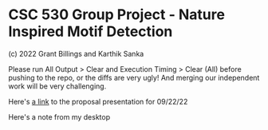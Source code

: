 # CSC 530 Group Project - Nature Inspired Motif Detection
(c) 2022 Grant Billings and Karthik Sanka  

Please run All Output > Clear and Execution Timing > Clear (All) before pushing to the repo, or the diffs are very ugly! And merging our independent work will be very challenging.  

Here's [a link](https://docs.google.com/presentation/d/167Bzklvxbofy5MZadfOqJj-SSnjdp34yvcKUhMzlE84/edit?usp=sharing) to the proposal presentation for 09/22/22

Here's a note from my desktop